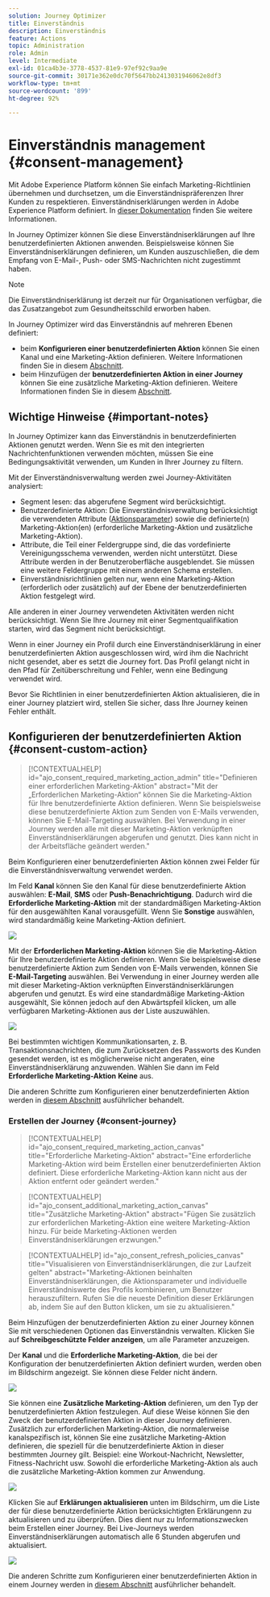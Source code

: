 ```yaml
---
solution: Journey Optimizer
title: Einverständnis
description: Einverständnis
feature: Actions
topic: Administration
role: Admin
level: Intermediate
exl-id: 01ca4b3e-3778-4537-81e9-97ef92c9aa9e
source-git-commit: 30171e362e0dc70f5647bb2413031946062e8df3
workflow-type: tm+mt
source-wordcount: '899'
ht-degree: 92%

---
```


# Einverständnis management {#consent-management}

Mit Adobe Experience Platform können Sie einfach Marketing-Richtlinien übernehmen und durchsetzen, um die Einverständnispräferenzen Ihrer Kunden zu respektieren. Einverständniserklärungen werden in Adobe Experience Platform definiert. In [dieser Dokumentation](https://experienceleague.adobe.com/docs/experience-platform/data-governance/policies/user-guide.html?lang=de#consent-policy) finden Sie weitere Informationen.

In Journey Optimizer können Sie diese Einverständniserklärungen auf Ihre benutzerdefinierten Aktionen anwenden. Beispielsweise können Sie Einverständniserklärungen definieren, um Kunden auszuschließen, die dem Empfang von E-Mail-, Push- oder SMS-Nachrichten nicht zugestimmt haben.

>[!NOTE]
>
>Die Einverständniserklärung ist derzeit nur für Organisationen verfügbar, die das Zusatzangebot zum Gesundheitsschild erworben haben.

In Journey Optimizer wird das Einverständnis auf mehreren Ebenen definiert:

* beim **Konfigurieren einer benutzerdefinierten Aktion** können Sie einen Kanal und eine Marketing-Aktion definieren. Weitere Informationen finden Sie in diesem [Abschnitt](../action/consent.md#consent-custom-action).
* beim Hinzufügen der **benutzerdefinierten Aktion in einer Journey** können Sie eine zusätzliche Marketing-Aktion definieren. Weitere Informationen finden Sie in diesem [Abschnitt](../action/consent.md#consent-journey).

## Wichtige Hinweise {#important-notes}

In Journey Optimizer kann das Einverständnis in benutzerdefinierten Aktionen genutzt werden. Wenn Sie es mit den integrierten Nachrichtenfunktionen verwenden möchten, müssen Sie eine Bedingungsaktivität verwenden, um Kunden in Ihrer Journey zu filtern.

Mit der Einverständnisverwaltung werden zwei Journey-Aktivitäten analysiert:

* Segment lesen: das abgerufene Segment wird berücksichtigt.
* Benutzerdefinierte Aktion: Die Einverständnisverwaltung berücksichtigt die verwendeten Attribute ([Aktionsparameter](../action/about-custom-action-configuration.md#define-the-message-parameters)) sowie die definierte(n) Marketing-Aktion(en) (erforderliche Marketing-Aktion und zusätzliche Marketing-Aktion).
* Attribute, die Teil einer Feldergruppe sind, die das vordefinierte Vereinigungsschema verwenden, werden nicht unterstützt. Diese Attribute werden in der Benutzeroberfläche ausgeblendet. Sie müssen eine weitere Feldergruppe mit einem anderen Schema erstellen.
* Einverständnisrichtlinien gelten nur, wenn eine Marketing-Aktion (erforderlich oder zusätzlich) auf der Ebene der benutzerdefinierten Aktion festgelegt wird.

Alle anderen in einer Journey verwendeten Aktivitäten werden nicht berücksichtigt. Wenn Sie Ihre Journey mit einer Segmentqualifikation starten, wird das Segment nicht berücksichtigt.

Wenn in einer Journey ein Profil durch eine Einverständniserklärung in einer benutzerdefinierten Aktion ausgeschlossen wird, wird ihm die Nachricht nicht gesendet, aber es setzt die Journey fort. Das Profil gelangt nicht in den Pfad für Zeitüberschreitung und Fehler, wenn eine Bedingung verwendet wird.

Bevor Sie Richtlinien in einer benutzerdefinierten Aktion aktualisieren, die in einer Journey platziert wird, stellen Sie sicher, dass Ihre Journey keinen Fehler enthält.

<!--
There are two types of latency regarding the use of consent policies:

* **User latency**: the delay from the time a profile changes a consent settings to the moment it is applied in Experience Platform. This can take up to 48h. 
* **Consent policy latency**: the delay from the time a consent policy is created or updated to the moment it is applied. This can take up to 6 hours
-->

## Konfigurieren der benutzerdefinierten Aktion {#consent-custom-action}

>[!CONTEXTUALHELP]
>id="ajo_consent_required_marketing_action_admin"
>title="Definieren einer erforderlichen Marketing-Aktion"
>abstract="Mit der „Erforderlichen Marketing-Aktion“ können Sie die Marketing-Aktion für Ihre benutzerdefinierte Aktion definieren. Wenn Sie beispielsweise diese benutzerdefinierte Aktion zum Senden von E-Mails verwenden, können Sie E-Mail-Targeting auswählen. Bei Verwendung in einer Journey werden alle mit dieser Marketing-Aktion verknüpften Einverständniserklärungen abgerufen und genutzt. Dies kann nicht in der Arbeitsfläche geändert werden."

Beim Konfigurieren einer benutzerdefinierten Aktion können zwei Felder für die Einverständnisverwaltung verwendet werden.

Im Feld **Kanal** können Sie den Kanal für diese benutzerdefinierte Aktion auswählen: **E-Mail**, **SMS** oder **Push-Benachrichtigung**. Dadurch wird die **Erforderliche Marketing-Aktion** mit der standardmäßigen Marketing-Aktion für den ausgewählten Kanal vorausgefüllt. Wenn Sie **Sonstige** auswählen, wird standardmäßig keine Marketing-Aktion definiert.

![](assets/consent1.png)

Mit der **Erforderlichen Marketing-Aktion** können Sie die Marketing-Aktion für Ihre benutzerdefinierte Aktion definieren. Wenn Sie beispielsweise diese benutzerdefinierte Aktion zum Senden von E-Mails verwenden, können Sie **E-Mail-Targeting** auswählen. Bei Verwendung in einer Journey werden alle mit dieser Marketing-Aktion verknüpften Einverständniserklärungen abgerufen und genutzt. Es wird eine standardmäßige Marketing-Aktion ausgewählt, Sie können jedoch auf den Abwärtspfeil klicken, um alle verfügbaren Marketing-Aktionen aus der Liste auszuwählen.

![](assets/consent2.png)

Bei bestimmten wichtigen Kommunikationsarten, z. B. Transaktionsnachrichten, die zum Zurücksetzen des Passworts des Kunden gesendet werden, ist es möglicherweise nicht angeraten, eine Einverständniserklärung anzuwenden. Wählen Sie dann im Feld **Erforderliche Marketing-Aktion** **Keine** aus.

Die anderen Schritte zum Konfigurieren einer benutzerdefinierten Aktion werden in [diesem Abschnitt](../action/about-custom-action-configuration.md#consent-management) ausführlicher behandelt.

### Erstellen der Journey {#consent-journey}

>[!CONTEXTUALHELP]
>id="ajo_consent_required_marketing_action_canvas"
>title="Erforderliche Marketing-Aktion"
>abstract="Eine erforderliche Marketing-Aktion wird beim Erstellen einer benutzerdefinierten Aktion definiert. Diese erforderliche Marketing-Aktion kann nicht aus der Aktion entfernt oder geändert werden."

>[!CONTEXTUALHELP]
>id="ajo_consent_additional_marketing_action_canvas"
>title="Zusätzliche Marketing-Aktion"
>abstract="Fügen Sie zusätzlich zur erforderlichen Marketing-Aktion eine weitere Marketing-Aktion hinzu. Für beide Marketing-Aktionen werden Einverständniserklärungen erzwungen."

>[!CONTEXTUALHELP]
>id="ajo_consent_refresh_policies_canvas"
>title="Visualisieren von Einverständniserklärungen, die zur Laufzeit gelten"
>abstract="Marketing-Aktionen beinhalten Einverständniserklärungen, die Aktionsparameter und individuelle Einverständniswerte des Profils kombinieren, um Benutzer herauszufiltern. Rufen Sie die neueste Definition dieser Erklärungen ab, indem Sie auf den Button klicken, um sie zu aktualisieren."

Beim Hinzufügen der benutzerdefinierten Aktion zu einer Journey können Sie mit verschiedenen Optionen das Einverständnis verwalten. Klicken Sie auf **Schreibgeschützte Felder anzeigen**, um alle Parameter anzuzeigen.

Der **Kanal** und die **Erforderliche Marketing-Aktion**, die bei der Konfiguration der benutzerdefinierten Aktion definiert wurden, werden oben im Bildschirm angezeigt. Sie können diese Felder nicht ändern.

![](assets/consent4.png)

Sie können eine **Zusätzliche Marketing-Aktion** definieren, um den Typ der benutzerdefinierten Aktion festzulegen. Auf diese Weise können Sie den Zweck der benutzerdefinierten Aktion in dieser Journey definieren. Zusätzlich zur erforderlichen Marketing-Aktion, die normalerweise kanalspezifisch ist, können Sie eine zusätzliche Marketing-Aktion definieren, die speziell für die benutzerdefinierte Aktion in dieser bestimmten Journey gilt. Beispiel: eine Workout-Nachricht, Newsletter, Fitness-Nachricht usw. Sowohl die erforderliche Marketing-Aktion als auch die zusätzliche Marketing-Aktion kommen zur Anwendung.

![](assets/consent3.png)

Klicken Sie auf **Erklärungen aktualisieren** unten im Bildschirm, um die Liste der für diese benutzerdefinierte Aktion berücksichtigten Erklärungenn zu aktualisieren und zu überprüfen. Dies dient nur zu Informationszwecken beim Erstellen einer Journey. Bei Live-Journeys werden Einverständniserklärungen automatisch alle 6 Stunden abgerufen und aktualisiert.

![](assets/consent5.png)

<!--
The following data is taken into account for consent:

* marketing actions and additional marketing actions defined in the custom action
* action parameters defined in the custom action, see this [section](../action/about-custom-action-configuration.md#define-the-message-parameters) 
* attributes used as criteria in a segment when the journey starts with a Read segment, see this [section](../building-journeys/read-segment.md) 

>[!NOTE]
>
>Please note that there can be a latency when updating the list of policies applied, refer to this [this section](../action/consent.md#important-notes).
-->

Die anderen Schritte zum Konfigurieren einer benutzerdefinierten Aktion in einem Journey werden in [diesem Abschnitt](../building-journeys/using-custom-actions.md) ausführlicher behandelt.
